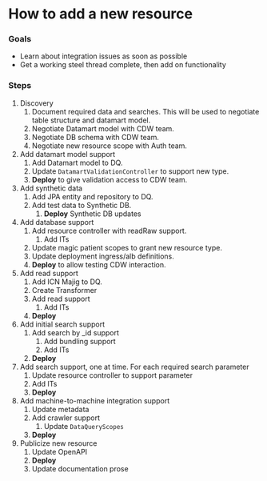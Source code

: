 # How to add a new resource

### Goals

- Learn about integration issues as soon as possible
- Get a working steel thread complete, then add on functionality

### Steps

1. Discovery
    1. Document required data and searches. This will be used to negotiate table structure and datamart model.
    1. Negotiate Datamart model with CDW team.
    1. Negotiate DB schema with CDW team.
    1. Negotiate new resource scope with Auth team.
1. Add datamart model support
    1. Add Datamart model to DQ.
    1. Update `DatamartValidationController` to support new type.
    1. **Deploy** to give validation access to CDW team.
1. Add synthetic data
    1. Add JPA entity and repository to DQ.
    1. Add test data to Synthetic DB.
        1. **Deploy** Synthetic DB updates
1. Add database support
    1. Add resource controller with readRaw support.
        1. Add ITs
    1. Update magic patient scopes to grant new resource type.
    1. Update deployment ingress/alb definitions.
    1. **Deploy** to allow testing CDW interaction.
1. Add read support
    1. Add ICN Majig to DQ.
    1. Create Transformer
    1. Add read support
        1. Add ITs
    1. **Deploy**
1. Add initial search support
    1. Add search by _id support
        1. Add bundling support
        1. Add ITs
    1. **Deploy**
1. Add search support, one at time. For each required search parameter
    1. Update resource controller to support parameter
    1. Add ITs
    1. **Deploy**
1. Add machine-to-machine integration support
    1. Update metadata
    1. Add crawler support
        1. Update `DataQueryScopes`
    1. **Deploy**
1. Publicize new resource
    1. Update OpenAPI
    1. **Deploy**
    1. Update documentation prose
